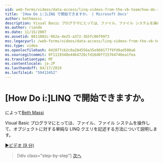 ```yaml
---
uid: web-forms/videos/data-access/linq-videos-from-the-vb-team/how-do-i-get-started-with-linq
title: '[How Do i:]LINQ で開始できますか。 | Microsoft Docs'
author: bethmassi
description: Visual Basic プログラマにとっては、ファイル、ファイル システムを操作して、オブジェクトに対する単純な LINQ クエリを記述する方法について説明します。
ms.author: riande
ms.date: 11/15/2007
ms.assetid: 0811002c-962a-4e25-a372-3b5fc06f99f3
msc.legacyurl: /web-forms/videos/data-access/linq-videos-from-the-vb-team/how-do-i-get-started-with-linq
msc.type: video
ms.openlocfilehash: 042077cb2c0a284556a35e960177f9fd9ad508a6
ms.sourcegitcommit: 0f1119340e4464720cfd16d0ff15764746ea1fea
ms.translationtype: MT
ms.contentlocale: ja-JP
ms.lasthandoff: 04/17/2019
ms.locfileid: "59413452"
---
```

# <a name="how-do-i-get-started-with-linq"></a>[How Do i:]LINQ で開始できますか。

によって[Beth Massi](https://github.com/bethmassi)

Visual Basic プログラマにとっては、ファイル、ファイル システムを操作して、オブジェクトに対する単純な LINQ クエリを記述する方法について説明します。

[&#9654;ビデオ (9 分)](https://channel9.msdn.com/Blogs/ASP-NET-Site-Videos/how-do-i-get-started-with-linq)

> [!div class="step-by-step"]
> [次へ](how-do-i-perform-group-and-aggregate-queries.md)
